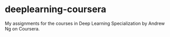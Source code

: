 # deeplearning-coursera
My assignments for the courses in Deep Learning Specialization by Andrew Ng on Coursera.
